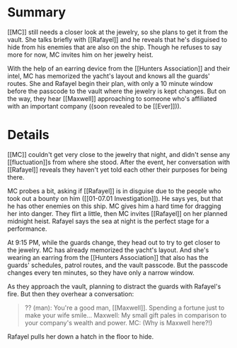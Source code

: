 # Summary
[[MC]] still needs a closer look at the jewelry, so she plans to get it from the vault. She talks briefly with [[Rafayel]] and he reveals that he's disguised to hide from his enemies that are also on the ship. Though he refuses to say more for now, MC invites him on her jewelry heist.

With the help of an earring device from the [[Hunters Association]] and their intel, MC has memorized the yacht's layout and knows all the guards' routes. She and Rafayel begin their plan, with only a 10 minute window before the passcode to the vault where the jewelry is kept changes. But on the way, they hear [[Maxwell]] approaching to someone who's affiliated with an important company ((soon revealed to be [[Ever]])).

# Details
[[MC]] couldn't get very close to the jewelry that night, and didn't sense any [[fluctuation]]s from where she stood. After the event, her conversation with [[Rafayel]] reveals they haven't yet told each other their purposes for being there.

MC probes a bit, asking if [[Rafayel]] is in disguise due to the people who took out a bounty on him ([[01-07.01 Investigation]]). He says yes, but that he has other enemies on this ship. MC gives him a hard time for dragging her into danger. They flirt a little, then MC invites [[Rafayel]] on her planned midnight heist. Rafayel says the sea at night is the perfect stage for a performance.

At 9:15 PM, while the guards change, they head out to try to get closer to the jewelry. MC has already memorized the yacht's layout. And she's wearing an earring from the [[Hunters Association]] that also has the guards' schedules, patrol routes, and the vault passcode. But the passcode changes every ten minutes, so they have only a narrow window.

As they approach the vault, planning to distract the guards with Rafayel's fire. But then they overhear a conversation:
> ?? (man): You're a good man, [[Maxwell]]. Spending a fortune just to make your wife smile...
> Maxwell: My small gift pales in comparison to your company's wealth and power.
> MC: (Why is Maxwell here?!)

Rafayel pulls her down a hatch in the floor to hide.